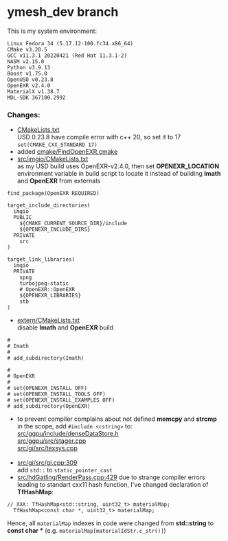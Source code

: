 # ymesh_dev branch
This is my system environment:
```
Linux Fedora 34 (5.17.12-100.fc34.x86_64)
CMake v3.20.5
GCC v11.3.1 20220421 (Red Hat 11.3.1-2)
NASM v2.15.0
Python v3.9.13
Boost v1.75.0
OpenUSD v0.23.8
OpenEXR v2.4.0
MaterialX v1.38.7
MDL-SDK 367100.2992
```
### Changes:
- [CMakeLists.txt](CMakeLists.txt)<br>
USD 0.23.8 have compile error with c++ 20, so set it to 17<br>
```set(CMAKE_CXX_STANDARD 17)```<br>
- added [cmake/FindOpenEXR.cmake](cmake/FindOpenEXR.cmake)
- [src/imgio/CMakeLists.txt](src/imgio/CMakeLists.txt)<br>
as my USD build uses OpenEXR-v2.4.0, then set __OPENEXR_LOCATION__ environment variable in build script to locate it instead of building __Imath__ and __OpenEXR__ from externals<br>
```
find_package(OpenEXR REQUIRED)
```
```
target_include_directories(
  imgio
  PUBLIC
    ${CMAKE_CURRENT_SOURCE_DIR}/include
    ${OPENEXR_INCLUDE_DIRS}
  PRIVATE
    src
)
```
```
target_link_libraries(
  imgio
  PRIVATE
    spng
    turbojpeg-static
    # OpenEXR::OpenEXR
    ${OPENEXR_LIBRARIES}
    stb
)
```
- [extern/CMakeLists.txt](extern/CMakeLists.txt)<br>
disable __Imath__ and __OpenEXR__ build
```
#
# Imath
#
# add_subdirectory(Imath)

#
# OpenEXR
#
# set(OPENEXR_INSTALL OFF)
# set(OPENEXR_INSTALL_TOOLS OFF)
# set(OPENEXR_INSTALL_EXAMPLES OFF)
# add_subdirectory(OpenEXR)

```
- to prevent compiler complains about not defined __memcpy__ and __strcmp__ in the scope,  add  ```#include <cstring>```  to:<br>
[src/ggpu/include/denseDataStore.h](src/ggpu/include/denseDataStore.h)<br>
[src/ggpu/src/stager.cpp](src/ggpu/src/stager.cpp)<br>
[src/gi/src/texsys.cpp](src/gi/src/texsys.cpp)<br><br>
- [src/gi/src/gi.cpp:309](src/gi/src/gi.cpp)<br>
add ```std::``` to ```static_pointer_cast```
- [src/hdGatling/RenderPass.cpp:429](src/hdGatling/RenderPass.cpp)
due to strange compiler errors leading to standart cxx11 hash function, I've changed declaration of __TfHashMap__:
```
// XXX: TfHashMap<std::string, uint32_t> materialMap;
  TfHashMap<const char *, uint32_t> materialMap;
```
Hence, all ```materialMap``` indexes in code were changed from __std::string__ to __const char *__ (e.g. ```materialMap[materialIdStr.c_str()]```) 
